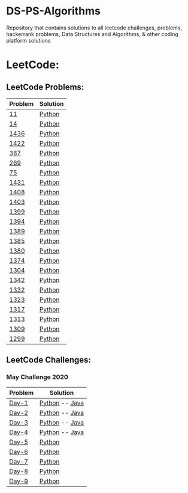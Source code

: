 # DS-PS-Algorithms
Repository that contains solutions to all leetcode challenges, problems, hackerrank problems, Data Structures and Algorithms, &amp; other coding platform solutions

# LeetCode:


## LeetCode Problems:
Problem | Solution
------- | --------
[11](https://leetcode.com/problems/container-with-most-water/) | [Python](https://github.com/nikhilbommu/DS-PS-Algorithms/blob/master/Leetcode/LeetCode%20Problems/container-with-most-water.py)
[14](https://leetcode.com/problems/longest-common-prefix/) | [Python](https://github.com/nikhilbommu/DS-PS-Algorithms/blob/master/Leetcode/LeetCode%20Problems/longest-common-prefix.py)
[1436](https://leetcode.com/problems/destination-city/) | [Python](https://github.com/nikhilbommu/DS-PS-Algorithms/blob/master/Leetcode/LeetCode%20Problems/Destination-City.py)
[1422](https://leetcode.com/problems/maximum-score-after-splitting-a-string/) | [Python](https://github.com/nikhilbommu/DS-PS-Algorithms/blob/master/Leetcode/LeetCode%20Problems/MaximumScoreAfterSplittingaString.py)
[387](https://leetcode.com/problems/first-unique-character-in-a-string/) | [Python](https://github.com/nikhilbommu/DS-PS-Algorithms/blob/master/Leetcode/LeetCode%20Problems/FirstUniqueCharacterInaString.py)
[269](https://leetcode.com/problems/majority-element/) | [Python](https://github.com/nikhilbommu/DS-PS-Algorithms/blob/master/Leetcode/LeetCode%20Problems/MajorityElement.py)
[75](https://leetcode.com/problems/sort-colors/) | [Python](https://github.com/nikhilbommu/DS-PS-Algorithms/blob/master/Leetcode/LeetCode%20Problems/SortColors.py)
[1431](https://leetcode.com/problems/kids-with-the-greatest-number-of-candies/) | [Python](https://github.com/nikhilbommu/DS-PS-Algorithms/blob/master/Leetcode/LeetCode%20Problems/KidsWithTheGreatestNumberOfCandies.py)
[1408](https://leetcode.com/problems/string-matching-in-an-array/) | [Python](https://github.com/nikhilbommu/DS-PS-Algorithms/blob/master/Leetcode/LeetCode%20Problems/StringMatchingInAnArray.py)
[1403](https://leetcode.com/problems/minimum-subsequence-in-non-increasing-order/) | [Python](https://github.com/nikhilbommu/DS-PS-Algorithms/blob/master/Leetcode/LeetCode%20Problems/MinimumSubsequenceInaNon-IncreasingOrder.py)
[1399](https://leetcode.com/problems/count-largest-group/) | [Python](https://github.com/nikhilbommu/DS-PS-Algorithms/blob/master/Leetcode/LeetCode%20Problems/CountLargestGroup.py)
[1394](https://leetcode.com/problems/find-lucky-integer-in-an-array/) | [Python](https://github.com/nikhilbommu/DS-PS-Algorithms/blob/master/Leetcode/LeetCode%20Problems/FindLuckyIntegerInAnArray.py)
[1389](https://leetcode.com/problems/create-target-array-in-the-given-order/) | [Python](https://github.com/nikhilbommu/DS-PS-Algorithms/blob/master/Leetcode/LeetCode%20Problems/CreateTargetArrayInGivenOrder.py)
[1385](https://leetcode.com/problems/find-the-distance-value-between-two-arrays/) | [Python](https://github.com/nikhilbommu/DS-PS-Algorithms/blob/master/Leetcode/LeetCode%20Problems/FindTheDistanceValueBetweenTwoArrays.py)
[1380](https://leetcode.com/problems/lucky-numbers-in-a-matrix/) | [Python](https://github.com/nikhilbommu/DS-PS-Algorithms/blob/master/Leetcode/LeetCode%20Problems/LuckyNumberInaMatrix.py)
[1374](https://leetcode.com/problems/generate-a-string-with-characters-that-have-odd-counts/) | [Python](https://github.com/nikhilbommu/DS-PS-Algorithms/blob/master/Leetcode/LeetCode%20Problems/GenerateaStringWithCharactersThatHaveOddCounts.py)
[1304](https://leetcode.com/problems/find-n-unique-integers-sum-up-to-zero/) | [Python](https://github.com/nikhilbommu/DS-PS-Algorithms/blob/master/Leetcode/LeetCode%20Problems/FindNUniqueIntegersSumuptoZero.py)
[1342](https://leetcode.com/problems/number-of-steps-to-reduce-a-number-to-zero/) | [Python](https://github.com/nikhilbommu/DS-PS-Algorithms/blob/master/Leetcode/LeetCode%20Problems/NumberofStepstoReduceaNumbertoZero.py)
[1332](https://leetcode.com/problems/remove-palindromic-subsequences/) | [Python](https://github.com/nikhilbommu/DS-PS-Algorithms/blob/master/Leetcode/LeetCode%20Problems/RemovePalindromicSubsequences.py)
[1323](https://leetcode.com/problems/maximum-69-number/) | [Python](https://github.com/nikhilbommu/DS-PS-Algorithms/blob/master/Leetcode/LeetCode%20Problems/Maximum69Number.py)
[1317](https://leetcode.com/problems/convert-integer-to-the-sum-of-two-no-zero-integers/) | [Python](https://github.com/nikhilbommu/DS-PS-Algorithms/blob/master/Leetcode/LeetCode%20Problems/ConvertIntegertotheSumofTwoNo-ZeroIntegers.py)
[1313](https://leetcode.com/problems/decompress-run-length-encoded-list/) | [Python](https://github.com/nikhilbommu/DS-PS-Algorithms/blob/master/Leetcode/LeetCode%20Problems/DecompressRun-LengthEncodedList.py)
[1309](https://leetcode.com/problems/decrypt-string-from-alphabet-to-integer-mapping/) | [Python](https://github.com/nikhilbommu/DS-PS-Algorithms/blob/master/Leetcode/LeetCode%20Problems/DecryptStringFromAlphabetToIntegerMapping.py)
[1299](https://leetcode.com/problems/replace-elements-with-greatest-element-on-right-side/) | [Python](https://github.com/nikhilbommu/DS-PS-Algorithms/blob/master/Leetcode/LeetCode%20Problems/ReplaceElementswithGreatestElementonRightSide.py)

## LeetCode Challenges:
### May Challenge 2020
Problem | Solution
------- | --------
[Day-1](https://leetcode.com/explore/challenge/card/may-leetcoding-challenge/534/week-1-may-1st-may-7th/3316/) | [Python](https://github.com/nikhilbommu/DS-PS-Algorithms/blob/master/Leetcode/LeetCode%20Challenges/May%20LeetCode%20Challenge/FirstBadVersion.py) -- [Java](https://github.com/chetanbommu/LeetCode-MayChallenge2020/blob/master/src/FirstBadVersion.java)
[Day-2](https://leetcode.com/explore/challenge/card/may-leetcoding-challenge/534/week-1-may-1st-may-7th/3317/) | [Python](https://github.com/nikhilbommu/DS-PS-Algorithms/blob/master/Leetcode/LeetCode%20Challenges/May%20LeetCode%20Challenge/JewelsAndStones.py) -- [Java](https://github.com/chetanbommu/LeetCode-MayChallenge2020/blob/master/src/JewelsAndStones.java)
[Day-3](https://leetcode.com/explore/challenge/card/may-leetcoding-challenge/534/week-1-may-1st-may-7th/3318/) | [Python](https://github.com/nikhilbommu/DS-PS-Algorithms/blob/master/Leetcode/LeetCode%20Challenges/May%20LeetCode%20Challenge/RansomNote.py) -- [Java](https://github.com/chetanbommu/LeetCode-MayChallenge2020/blob/master/src/RansomNote.java)
[Day-4](https://leetcode.com/explore/challenge/card/may-leetcoding-challenge/534/week-1-may-1st-may-7th/3319/) | [Python](https://github.com/nikhilbommu/DS-PS-Algorithms/blob/master/Leetcode/LeetCode%20Challenges/May%20LeetCode%20Challenge/NumberCompliment.py) -- [Java](https://github.com/chetanbommu/LeetCode-MayChallenge2020/blob/master/src/NumberCompliment.java)
[Day-5](https://leetcode.com/explore/challenge/card/may-leetcoding-challenge/534/week-1-may-1st-may-7th/3320/) | [Python](https://github.com/nikhilbommu/DS-PS-Algorithms/blob/master/Leetcode/LeetCode%20Problems/FirstUniqueCharacterInaString.py)
[Day-6](https://leetcode.com/explore/challenge/card/may-leetcoding-challenge/534/week-1-may-1st-may-7th/3321/) | [Python](https://github.com/nikhilbommu/DS-PS-Algorithms/blob/master/Leetcode/LeetCode%20Problems/MajorityElement.py)
[Day-7](https://leetcode.com/explore/challenge/card/may-leetcoding-challenge/534/week-1-may-1st-may-7th/3322/) | [Python](https://github.com/nikhilbommu/DS-PS-Algorithms/blob/master/Leetcode/LeetCode%20Challenges/May%20LeetCode%20Challenge/CousinsInBinaryTree.py)
[Day-8](https://leetcode.com/explore/challenge/card/may-leetcoding-challenge/535/week-2-may-8th-may-14th/3323/) | [Python](https://github.com/nikhilbommu/DS-PS-Algorithms/blob/master/Leetcode/LeetCode%20Challenges/May%20LeetCode%20Challenge/CheckIfItIsaStraightLine.py)
[Day-9](https://leetcode.com/explore/challenge/card/may-leetcoding-challenge/535/week-2-may-8th-may-14th/3325/) | [Python](https://github.com/nikhilbommu/DS-PS-Algorithms/blob/master/Leetcode/LeetCode%20Challenges/May%20LeetCode%20Challenge/FindtheTownJudge.py)